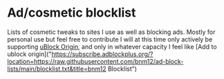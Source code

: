 # Ad/cosmetic blocklist
Lists of cosmetic tweaks to sites I use as well as blocking ads. Mostly for personal use but feel free to contribute
I will at this time only actively be supporting [uBlock Origin](https://ublockorigin.com/), and only in whatever capacity I feel like
[Add to ublock origin]("https://subscribe.adblockplus.org/?location=https://raw.githubusercontent.com/bnm12/ad-block-lists/main/blocklist.txt&title=bnm12 Blocklist")
